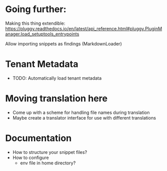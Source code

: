 # Going further:

Making this thing extendible:
https://pluggy.readthedocs.io/en/latest/api_reference.html#pluggy.PluginManager.load_setuptools_entrypoints

Allow importing snippets as findings (MarkdownLoader)

# Tenant Metadata

- TODO: Automatically load tenant metadata

# Moving translation here
- Come up with a scheme for handling file names during translation
- Maybe create a translator interface for use with different translations

# Documentation

- How to structure your snippet files?
- How to configure
  - env file in home directory?


